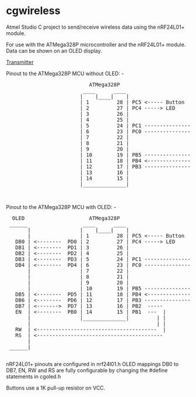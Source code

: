 # cgwireless

Atmel Studio C project to send/receive wireless data using the nRF24L01+ module.

For use with the ATMega328P microcontroller and the nRF24L01+ module.
Data can be shown on an OLED display.  

[Transmitter](transmitter2.png)

Pinout to the ATMega328P MCU without OLED: -

<pre>
                           ATMega328P                          nRF24L01+
                         ____      ____
                        |    |____|    |
                        | 1         28 | PC5 <----- Button 
                        | 2         27 | PC4 -----> LED
                        | 3         26 | 
                        | 4         25 | 
                        | 5         24 | PC1 ----------------> CSN
                        | 6         23 | PC0 ----------------> CE
                        | 7         22 |
                        | 8         21 |
                        | 9         20 |
                        | 10        19 | PB5 ----------------> SCK
                        | 11        18 | PB4 <---------------- MISO
                        | 12        17 | PB3 ----------------> MOSI
                        | 13        16 | 
                        | 14        15 | 
                        |______________| 
        
 </pre>


Pinout to the ATMega328P MCU with OLED: -

<pre>
  OLED                     ATMega328P                          nRF24L01+
 ______                  ____      ____
       |                |    |____|    |
       |                | 1         28 | PC5 <----- Button 
   DB0 | <--------  PD0 | 2         27 | PC4 -----> LED
   DB1 | <--------  PD1 | 3         26 | 
   DB2 | <--------  PD2 | 4         25 | 
   DB3 | <--------  PD3 | 5         24 | PC1 ----------------> CSN
   DB4 | <--------  PD4 | 6         23 | PC0 ----------------> CE
       |                | 7         22 |
       |                | 8         21 |
       |                | 9         20 |
       |                | 10        19 | PB5 ----------------> SCK
   DB5 | <--------  PD5 | 11        18 | PB4 <---------------- MISO
   DB6 | <--------  PD6 | 12        17 | PB3 ----------------> MOSI
   DB7 | <------->  PD7 | 13        16 | PB2  -----
   EN  | <--------  PB0 | 14        15 | PB1  ---  |
       |                |______________|         | |
       |                                         | |
   RW  | <---------------------------------------  |
   RS  | <----------------------------------------- 
       |
 ______|
 </pre>
 
 nRF24L01+ pinouts are configured in nrf24l01.h
 OLED mappings DB0 to DB7, EN, RW and RS are fully configurable by changing the #define statements in cgoled.h
 
 Buttons use a 1K pull-up resistor on VCC.
 
